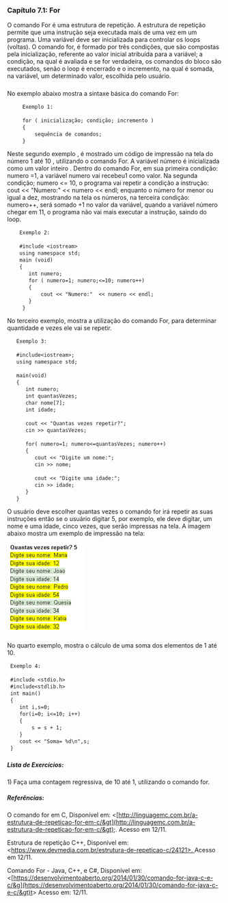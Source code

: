 ### Capítulo 7.1: For

O comando For é uma estrutura de repetição. A estrutura de repetição permite que uma instrução seja executada mais de uma vez em um programa. Uma variável deve ser inicializada para controlar os loops \(voltas\). O comando for, é formado por três condições, que são compostas pela inicialização, referente ao valor inicial atribuída para a variável; a condição, na qual é avaliada e se for verdadeira, os comandos do bloco são executados, senão o loop é encerrado e o incremento, na qual é somada, na variável, um determinado valor, escolhida pelo usuário.

##### 

No exemplo abaixo mostra a sintaxe básica do comando For:

```
     Exemplo 1:

     for ( inicialização; condição; incremento )
     {
         sequência de comandos;
     }
```

Neste segundo exemplo , é mostrado um código de impressão na tela do número 1 até 10 , utilizando o comando For.  A variável número é inicializada como um valor inteiro . Dentro do comando For, em sua primeira condição: numero =1, a variável numero vai recebeu1 como valor. Na segunda condição; numero &lt;= 10, o programa vai repetir a condição a instrução: cout &lt;&lt; "Numero:" &lt;&lt; numero &lt;&lt; endl; enquanto o número for menor ou igual a dez, mostrando na tela os números, na terceira condição: numero++, será somado +1 no valor da variável, quando a variável número chegar em 11, o programa não vai mais executar a instrução, saindo do loop.

```
    Exemplo 2:

    #include <iostream>
    using namespace std;
    main (void)
    {
       int numero;   
       for ( numero=1; numero;<=10; numero++)
       {
           cout << "Numero:"  << numero << endl;
       }
     }
```

No terceiro exemplo, mostra a utilização do comando For, para determinar quantidade e vezes ele vai se repetir.

```
   Exemplo 3:

   #include<iostream>;
   using namespace std;

   main(void)
   {
      int numero;
      int quantasVezes;
      char nome[7];
      int idade;

      cout << "Quantas vezes repetir?";
      cin >> quantasVezes;

      for( numero=1; numero<=quantasVezes; numero++)
      {
         cout << "Digite um nome:";
         cin >> nome;

         cout << "Digite uma idade:";
         cin >> idade;
      }
   }
```

O usuário deve escolher quantas vezes o comando for irá repetir as suas instruções então se o usuário digitar 5, por exemplo, ele deve digitar, um nome e uma idade, cinco vezes, que serão impressas na tela. A imagem abaixo mostra um exemplo de impressão na tela:

![](/assets/exemplo_for.PNG)

No quarto exemplo, mostra o cálculo de uma soma dos elementos de 1 até 10.

```
 Exemplo 4:

 #include <stdio.h>
 #include<stdlib.h>
 int main()
 {
    int i,s=0;
    for(i=0; i<=10; i++)
    {
        s = s + 1;
    }
    cout << "Soma= %d\n",s;
 }
```

##### 

##### Lista de Exercícios:

1\) Faça uma contagem regressiva, de 10 até 1, utilizando o comando for.

##### Referências:

O comando for em C, Disponível em: &lt;[http://linguagemc.com.br/a-estrutura-de-repeticao-for-em-c/&gt](http://linguagemc.com.br/a-estrutura-de-repeticao-for-em-c/&gt);. Acesso em 12/11.

Estrutura de repetição C++, Disponível em: &lt;[https://www.devmedia.com.br/estrutura-de-repeticao-c/24121&gt;.  ](https://www.devmedia.com.br/estrutura-de-repeticao-c/24121>.Acesso)Acesso em 12/11.

Comando For - Java, C++, e C\#, Disponível em: &lt;[https://desenvolvimentoaberto.org/2014/01/30/comando-for-java-c-e-c/&g](https://desenvolvimentoaberto.org/2014/01/30/comando-for-java-c-e-c/&gt)t&gt; Acesso em: 12/11.

